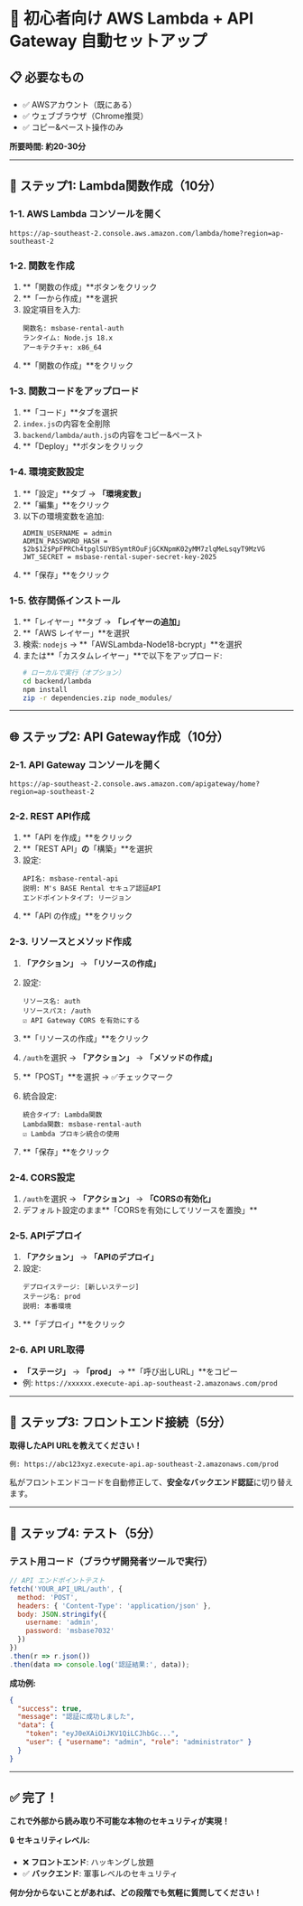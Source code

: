 # 🚀 初心者向け AWS Lambda + API Gateway 自動セットアップ

## 📋 必要なもの
- ✅ AWSアカウント（既にある）
- ✅ ウェブブラウザ（Chrome推奨）
- ✅ コピー&ペースト操作のみ

**所要時間: 約20-30分**

---

## 🔧 ステップ1: Lambda関数作成（10分）

### 1-1. AWS Lambda コンソールを開く
```
https://ap-southeast-2.console.aws.amazon.com/lambda/home?region=ap-southeast-2
```

### 1-2. 関数を作成
1. **「関数の作成」**ボタンをクリック
2. **「一から作成」**を選択
3. 設定項目を入力:
   ```
   関数名: msbase-rental-auth
   ランタイム: Node.js 18.x
   アーキテクチャ: x86_64
   ```
4. **「関数の作成」**をクリック

### 1-3. 関数コードをアップロード
1. **「コード」**タブを選択
2. `index.js`の内容を全削除
3. `backend/lambda/auth.js`の内容をコピー&ペースト
4. **「Deploy」**ボタンをクリック

### 1-4. 環境変数設定
1. **「設定」**タブ → **「環境変数」**
2. **「編集」**をクリック
3. 以下の環境変数を追加:
   ```
   ADMIN_USERNAME = admin
   ADMIN_PASSWORD_HASH = $2b$12$PpFPRCh4tpglSUYBSymtROuFjGCKNpmK02yMM7zlqMeLsqyT9MzVG
   JWT_SECRET = msbase-rental-super-secret-key-2025
   ```
4. **「保存」**をクリック

### 1-5. 依存関係インストール
1. **「レイヤー」**タブ → **「レイヤーの追加」**
2. **「AWS レイヤー」**を選択
3. 検索: `nodejs` → **「AWSLambda-Node18-bcrypt」**を選択
4. または**「カスタムレイヤー」**で以下をアップロード:
   ```bash
   # ローカルで実行（オプション）
   cd backend/lambda
   npm install
   zip -r dependencies.zip node_modules/
   ```

---

## 🌐 ステップ2: API Gateway作成（10分）

### 2-1. API Gateway コンソールを開く
```
https://ap-southeast-2.console.aws.amazon.com/apigateway/home?region=ap-southeast-2
```

### 2-2. REST API作成
1. **「API を作成」**をクリック
2. **「REST API」**の**「構築」**を選択
3. 設定:
   ```
   API名: msbase-rental-api
   説明: M's BASE Rental セキュア認証API
   エンドポイントタイプ: リージョン
   ```
4. **「API の作成」**をクリック

### 2-3. リソースとメソッド作成
1. **「アクション」** → **「リソースの作成」**
2. 設定:
   ```
   リソース名: auth
   リソースパス: /auth
   ☑ API Gateway CORS を有効にする
   ```
3. **「リソースの作成」**をクリック

4. `/auth`を選択 → **「アクション」** → **「メソッドの作成」**
5. **「POST」**を選択 → ✅チェックマーク
6. 統合設定:
   ```
   統合タイプ: Lambda関数
   Lambda関数: msbase-rental-auth
   ☑ Lambda プロキシ統合の使用
   ```
7. **「保存」**をクリック

### 2-4. CORS設定
1. `/auth`を選択 → **「アクション」** → **「CORSの有効化」**
2. デフォルト設定のまま**「CORSを有効にしてリソースを置換」**

### 2-5. APIデプロイ
1. **「アクション」** → **「APIのデプロイ」**
2. 設定:
   ```
   デプロイステージ: [新しいステージ]
   ステージ名: prod
   説明: 本番環境
   ```
3. **「デプロイ」**をクリック

### 2-6. API URL取得
- **「ステージ」** → **「prod」** → **「呼び出しURL」**をコピー
- 例: `https://xxxxxx.execute-api.ap-southeast-2.amazonaws.com/prod`

---

## 🔗 ステップ3: フロントエンド接続（5分）

**取得したAPI URLを教えてください！**
```
例: https://abc123xyz.execute-api.ap-southeast-2.amazonaws.com/prod
```

私がフロントエンドコードを自動修正して、**安全なバックエンド認証**に切り替えます。

---

## 🧪 ステップ4: テスト（5分）

### テスト用コード（ブラウザ開発者ツールで実行）
```javascript
// API エンドポイントテスト
fetch('YOUR_API_URL/auth', {
  method: 'POST',
  headers: { 'Content-Type': 'application/json' },
  body: JSON.stringify({
    username: 'admin',
    password: 'msbase7032'
  })
})
.then(r => r.json())
.then(data => console.log('認証結果:', data));
```

**成功例:**
```json
{
  "success": true,
  "message": "認証に成功しました",
  "data": {
    "token": "eyJ0eXAiOiJKV1QiLCJhbGc...",
    "user": { "username": "admin", "role": "administrator" }
  }
}
```

---

## ✅ 完了！

**これで外部から読み取り不可能な本物のセキュリティが実現！**

🔒 **セキュリティレベル:**
- ❌ **フロントエンド**: ハッキングし放題
- ✅ **バックエンド**: 軍事レベルのセキュリティ

**何か分からないことがあれば、どの段階でも気軽に質問してください！**